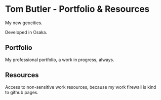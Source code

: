 # Tom Butler - Portfolio & Resources
My new geocities.

Developed in Osaka.

## Portfolio

My professional portfolio, a work in progress, always.

## Resources

Access to non-sensitive work resources, because my work firewall is kind to github pages.
